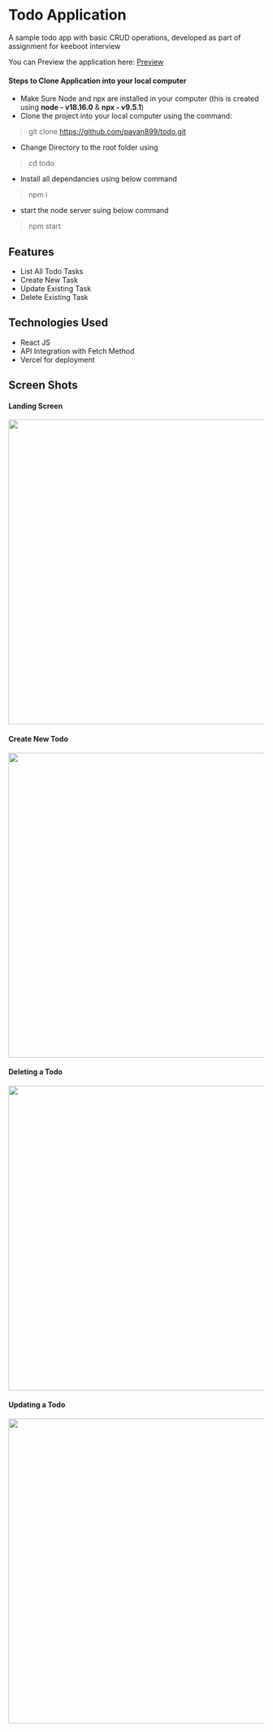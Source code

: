 # Todo Application
A sample todo app with basic CRUD operations, developed as part of assignment for keeboot interview

You can Preview the application here:  [Preview](https://todo-test-steel-nine.vercel.app/)

#### Steps to Clone Application into your local computer
-  Make Sure Node and npx are installed in your computer (this is created using **node - v18.16.0** & **npx - v9.5.1**)
-  Clone the project into your local computer using the command:
  > git clone https://github.com/pavan899/todo.git
-  Change Directory to the root folder using
  > cd todo
-  Install all dependancies using below command
  > npm i
-  start the node server suing below command
  > npm start

## Features
- List All Todo Tasks
- Create New Task
- Update Existing Task
- Delete Existing Task

## Technologies Used
- React JS
- API Integration with Fetch Method
- Vercel for deployment

## Screen Shots

#### Landing Screen
<img src="https://github.com/pavan899/todo/assets/50038808/21c04a3d-a5ab-48b8-8744-a7aeda6c4f37" width="600" />

#### Create New Todo
<img src="https://github.com/pavan899/todo/assets/50038808/ec73cd1e-86bd-47da-9199-1fdd78bdbdd1" width="600" />

#### Deleting a Todo
<img src="https://github.com/pavan899/todo/assets/50038808/176d57ad-6617-4506-8182-872ac41a0656" width="600" />

#### Updating a Todo
<img src="https://github.com/pavan899/todo/assets/50038808/3c5ff4c5-fe20-46a7-a61a-bcb18cbdfd34" width="600" />



